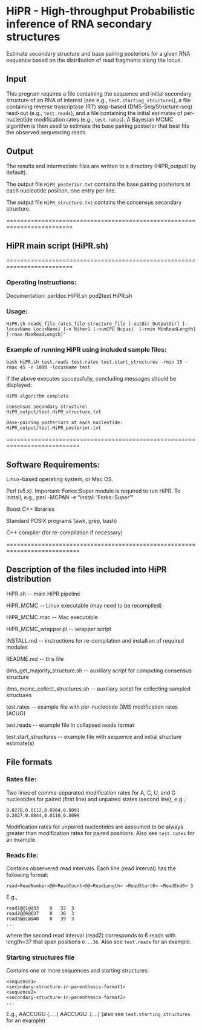 
# HiPR - High-throughput Probabilistic inference of RNA secondary structures 

Estimate secondary structure and base pairing posteriors for a given RNA sequence based on the distribution of read fragments along the locus.

## Input
This program requires a file containing the sequence and initial secondary structure of an RNA of interest (see e.g., `test.starting_structures`), a file containing reverse trascriptase (RT) stop-based (DMS-Seq/Structure-seq) read-out (e.g., `test.reads`), and a file containing the initial estimates of per-nucleotide modification rates (e.g., `test.rates`). A Bayesian MCMC algorithm is then used to estimate the base pairing posterior that best fits the observed sequencing reads.

## Output
The results and intermediate files are written to a directory (HiPR_output/ by default).

The output file `HiPR_posterior.txt` contains the base pairing posteriors at each nucleotide position, one entry per line.

The output file `HiPR_structure.txt` contains the consensus secondary structure.

=========================================================================
## HiPR main script (HiPR.sh)

=========================================================================
### Operating Instructions:

Documentation:
perldoc HiPR.sh
pod2text HiPR.sh

### Usage:
```
HiPR.sh reads_file rates_file structure_file [-outDir OutputDir] [-locusName LocusName] [-n Niter] [-numCPU Ncpus]  [-rmin MinReadLength] [-rmax MaxReadLength]"
```

### Example of running HiPR using included sample files:
```
bash HiPR.sh test.reads test.rates test.start_structures -rmin 15 -rmax 45 -n 1000 -locusName test
```

If the above executes successfully, concluding messages should be displayed:

```
HiPR algorithm complete

Consensus secondary structure:
HiPR_output/test.HiPR_structure.txt

Base-pairing posteriors at each nucleotide:
HiPR_output/test.HiPR_posterior.txt
```

===========================================================================
## Software Requirements:
Linux-based operating system, or Mac OS.

Perl (v5.x). Important: Forks::Super module is required to run HiPR. To install, e.g., perl -MCPAN -e "install 'Forks::Super'"

Boost C++ libraries  

Standard POSIX programs (awk, grep, bash)

C++ compiler (for re-compilation if necessary)

===========================================================================
## Description of the files included into HiPR distribution

HiPR.sh -- main HiPR pipeline

HiPR_MCMC -- Linux executable (may need to be recompiled)

HiPR_MCMC.mac -- Mac executable

HiPR_MCMC_wrapper.pl -- wrapper script 

INSTALL.md -- instructions for re-compilation and installion of required modules

README.md -- this file

dms_get_majority_structure.sh -- auxiliary script for computing consensus structure

dms_mcmc_collect_structures.sh -- auxiliary script for collecting sampled structures

test.rates -- example file with per-nucleotide DMS modification rates (ACUG)

test.reads -- example file in collapsed reads format

test.start_structures -- example file with sequence and initial structure estimate(s)

## File formats

### Rates file:
Two lines of comma-separated modification rates for A, C, U, and G nucleotides for paired (first line) and unpaired states (second line), e.g.,:
```
0.0278,0.0112,0.0064,0.0091
0.2027,0.0844,0.0110,0.0099
````
Modification rates for unpaired nucleotides are asssumed to be always greater than modification rates for paired positions.
Also see `test.rates` for an example.

### Reads file:
Contains observered read intervals.
Each line (read interval) has the following format:
```
read<ReadNumber>@@<ReadCount>@@<ReadLength> <ReadStart0> <ReadEnd0> 3
```
E.g.,
```
read1@@1@@33	0	32	3
read2@@6@@37	0	36	3
read3@@1@@40	0	39	3
...
```
where the second read interval (read2) corresponds to 6 reads with length=37 that span positions `0...36`. Also see `test.reads` for an example.

### Starting structures file
Contains one or more sequences and starting structures:
```
<sequence1>
<secondary-structure-in-parenthesis-format1>
<sequence2>
<secondary-structure-in-parenthesis-format2>
...
```
E.g.,
AACCUGU
(.....)
AACCUGU
.(....)
(also see `test.starting_structures` for an example)

